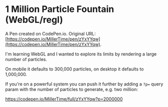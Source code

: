 # 1 Million Particle Fountain (WebGL/regl)

A Pen created on CodePen.io. Original URL: [https://codepen.io/MillerTime/pen/zYxYYqw](https://codepen.io/MillerTime/pen/zYxYYqw).

I'm learning WebGL and I wanted to explore its limits by rendering a large number of particles.

On mobile it defaults to 300,000 particles, on desktop it defaults to 1,000,000.

If you're on a powerful system you can push it further by adding a `?p=` query param with the number of particles to generate, e.g. two million:

https://codepen.io/MillerTime/full/zYxYYqw?p=2000000